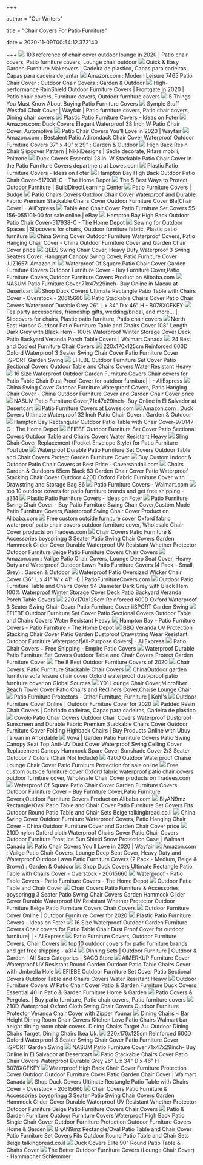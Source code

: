 +++
        
author = "Our Writers"
        
title = "Chair Covers For Patio Furniture"
        
date = 2020-11-09T00:54:12.372140
        
+++
[ ![](https://i.pinimg.com/originals/68/30/c4/6830c40b3f3c6ea946485d6323711295.jpg)](https://i.pinimg.com/originals/68/30/c4/6830c40b3f3c6ea946485d6323711295.jpg) 103 reference of chair cover outdoor lounge in 2020 | Patio chair covers, Patio  furniture covers, Lounge chair outdoor
[ ![](https://i.pinimg.com/originals/19/7a/54/197a54b7641e8f08ae1f8e9d7eee19ac.jpg)](https://i.pinimg.com/originals/19/7a/54/197a54b7641e8f08ae1f8e9d7eee19ac.jpg) Quick & Easy Garden-Furniture Makeovers | Cadeira de plastico, Capas para  cadeiras, Capas para cadeira de jantar
[ ![](https://images-na.ssl-images-amazon.com/images/I/311LLsPuM-L._AC_.jpg)](https://images-na.ssl-images-amazon.com/images/I/311LLsPuM-L._AC_.jpg) Amazon.com : Modern Leisure 7465 Patio Chair Cover : Outdoor Chair Covers :  Garden & Outdoor
[ ![](https://i.pinimg.com/originals/7a/20/73/7a2073c6e35e91759dd67f631a9ba013.jpg)](https://i.pinimg.com/originals/7a/20/73/7a2073c6e35e91759dd67f631a9ba013.jpg) High-performance RainShield Outdoor Furniture Covers | Frontgate in 2020 | Patio  chair covers, Furniture covers, Outdoor furniture covers
[ ![](https://www.patioproductions.com/images/patio-furniture-club-chair-cover.jpg)](https://www.patioproductions.com/images/patio-furniture-club-chair-cover.jpg) 5 Things You Must Know About Buying Patio Furniture Covers
[ ![](https://i.pinimg.com/564x/fd/fb/ab/fdfbab6ff6f89b7dec5c1c00ff8b6554.jpg)](https://i.pinimg.com/564x/fd/fb/ab/fdfbab6ff6f89b7dec5c1c00ff8b6554.jpg) Symple Stuff Westfall Chair Cover | Wayfair | Patio furniture covers, Patio  chair covers, Dining chair covers
[ ![](https://foter.com/photos/247/plastic-patio-furniture-covers-5.jpg?s=pi)](https://foter.com/photos/247/plastic-patio-furniture-covers-5.jpg?s=pi) Plastic Patio Furniture Covers - Ideas on Foter
[ ![](https://images-na.ssl-images-amazon.com/images/I/81mX7Za455L._AC_SY450_.jpg)](https://images-na.ssl-images-amazon.com/images/I/81mX7Za455L._AC_SY450_.jpg) Amazon.com: Duck Covers Elegant Waterproof 38 Inch W Patio Chair Cover:  Automotive
[ ![](https://secure.img1-fg.wfcdn.com/im/02015617/resize-h600-w600%5Ecompr-r85/5095/50953390/Patio+Furniture+Covers.jpg)](https://secure.img1-fg.wfcdn.com/im/02015617/resize-h600-w600%5Ecompr-r85/5095/50953390/Patio+Furniture+Covers.jpg) Patio Chair Covers You'll Love in 2020 | Wayfair
[ ![](https://images-na.ssl-images-amazon.com/images/I/612RiYF6C0L._AC_SY450_.jpg)](https://images-na.ssl-images-amazon.com/images/I/612RiYF6C0L._AC_SY450_.jpg) Amazon.com : Bestalent Patio Adirondack Chair Cover Waterproof Outdoor  Furniture Covers 37" x 40" x 29" : Garden & Outdoor
[ ![](https://i.pinimg.com/originals/36/28/51/362851915897731f2bb5a3fdc30c0512.jpg)](https://i.pinimg.com/originals/36/28/51/362851915897731f2bb5a3fdc30c0512.jpg) High Back Resin Chair Slipcover Pattern | NikkiDesigns | Sedie decorate,  Rifare mobili, Poltrone
[ ![](http://mobileimages.lowes.com/product/converted/852587/852587004823.jpg?size=pdhi)](http://mobileimages.lowes.com/product/converted/852587/852587004823.jpg?size=pdhi) Duck Covers Essential 28 in. W Stackable Patio Chair Cover in the Patio  Furniture Covers department at Lowes.com
[ ![](https://foter.com/photos/246/custom-order-resin-chair-organic.jpg?s=pi)](https://foter.com/photos/246/custom-order-resin-chair-organic.jpg?s=pi) Plastic Patio Furniture Covers - Ideas on Foter
[ ![](https://images.homedepot-static.com/productImages/6ed05cb1-040f-43cb-ab7a-4752dce99f3e/svn/hampton-bay-patio-chair-covers-517938-c-64_1000.jpg)](https://images.homedepot-static.com/productImages/6ed05cb1-040f-43cb-ab7a-4752dce99f3e/svn/hampton-bay-patio-chair-covers-517938-c-64_1000.jpg) Hampton Bay High Back Outdoor Patio Chair Cover-517938-C - The Home Depot
[ ![](https://www.builddirect.com/learning-center/wp-content/uploads/2015/06/classic-accessories-covers-ravenna-patio-chair-covers-highback.jpg)](https://www.builddirect.com/learning-center/wp-content/uploads/2015/06/classic-accessories-covers-ravenna-patio-chair-covers-highback.jpg) The 5 Best Ways to Protect Outdoor Furniture | BuildDirectLearning Center
[ ![](https://www.budgecovers.com/images/thumbs/0001687_patio-chair-covers_450.jpeg)](https://www.budgecovers.com/images/thumbs/0001687_patio-chair-covers_450.jpeg) Patio Furniture Covers | Budge
[ ![](https://ae01.alicdn.com/kf/H974ec61c9c524b45978c5351365301c5x.jpg)](https://ae01.alicdn.com/kf/H974ec61c9c524b45978c5351365301c5x.jpg) Patio Chairs Covers Outdoor Chair Cover Waterproof and Durable Fabric  Premium Stackable Chairs Cover Outdoor Furniture Cover Bla|Chair Cover| -  AliExpress
[ ![](https://i.ebayimg.com/images/g/yqUAAOSwQItT0D4p/s-l640.jpg)](https://i.ebayimg.com/images/g/yqUAAOSwQItT0D4p/s-l640.jpg) Table And Chair Cover Patio Furniture Set Covers 55-156-055101-00 for sale  online | eBay
[ ![](https://images.homedepot-static.com/productImages/a833ef21-eeb7-4b4e-87ed-7f1c699654b7/svn/hampton-bay-patio-chair-covers-517938-c-e1_600.jpg)](https://images.homedepot-static.com/productImages/a833ef21-eeb7-4b4e-87ed-7f1c699654b7/svn/hampton-bay-patio-chair-covers-517938-c-e1_600.jpg) Hampton Bay High Back Outdoor Patio Chair Cover-517938-C - The Home Depot
[ ![](https://i.pinimg.com/originals/33/e4/b0/33e4b0d457293024748e79e78205bbff.jpg)](https://i.pinimg.com/originals/33/e4/b0/33e4b0d457293024748e79e78205bbff.jpg) Sewing for Outdoor Spaces | Slipcovers for chairs, Outdoor furniture  fabric, Plastic patio furniture
[ ![](https://image.made-in-china.com/229f0j00QtYESTizolVH/Outdoor-products-1-MP4.jpg)](https://image.made-in-china.com/229f0j00QtYESTizolVH/Outdoor-products-1-MP4.jpg) China Swing Cover Outdoor Furniture Waterproof Covers, Patio Hanging Chair  Cover - China Outdoor Furniture Cover and Garden Chair Cover price
[ ![](https://images-na.ssl-images-amazon.com/images/I/61MZad7FPiL._AC_SX466_.jpg)](https://images-na.ssl-images-amazon.com/images/I/61MZad7FPiL._AC_SX466_.jpg) QEES Swing Chair Cover, Heavy Duty Waterproof 3 Swing Seaters Cover,  Hangmat Canopy Swing Cover, Patio Furniture Cover JJZ1657: Amazon.nl
[ ![](https://sc01.alicdn.com/kf/HTB1j5KyXQH0gK0jSZFNq6xMqXXaH.jpg)](https://sc01.alicdn.com/kf/HTB1j5KyXQH0gK0jSZFNq6xMqXXaH.jpg) Waterproof Of Square Patio Chair Cover Garden Furniture Covers Outdoor  Furniture Cover - Buy Furniture Cover,Patio Furniture Covers,Outdoor  Furniture Covers Product on Alibaba.com
[ ![](https://m.media-amazon.com/images/I/41iH+-UnMRL.jpg)](https://m.media-amazon.com/images/I/41iH+-UnMRL.jpg) NASUM Patio Furniture Cover,71x47x29inch- Buy Online in Macau at Desertcart
[ ![](https://ak1.ostkcdn.com/images/products/20615660/Duck-Covers-Ultimate-Rectangle-Patio-Table-with-Chairs-Cover-9cffba06-40b1-4443-882e-255061710676_600.jpg?impolicy=medium)](https://ak1.ostkcdn.com/images/products/20615660/Duck-Covers-Ultimate-Rectangle-Patio-Table-with-Chairs-Cover-9cffba06-40b1-4443-882e-255061710676_600.jpg?impolicy=medium) Shop Duck Covers Ultimate Rectangle Patio Table with Chairs Cover -  Overstock - 20615660
[ ![](http://www.antwerpairportcarhire.net/image/cache/data/category_44/patio-stackable-chairs-cover-patio-chair-covers-waterproof-durable-grey-26-l-x-34-d-3588-500x500_0.jpg)](http://www.antwerpairportcarhire.net/image/cache/data/category_44/patio-stackable-chairs-cover-patio-chair-covers-waterproof-durable-grey-26-l-x-34-d-3588-500x500_0.jpg) Patio Stackable Chairs Cover Patio Chair Covers Waterproof Durable Grey 26"  L x 34" D x 46" H - B078XGFKFY
[ ![](https://i.pinimg.com/originals/ab/4b/bf/ab4bbff816d1f1b3505d72d3b2f6e377.jpg)](https://i.pinimg.com/originals/ab/4b/bf/ab4bbff816d1f1b3505d72d3b2f6e377.jpg) Tea party accessories, friendship gifts, wedding/bridal, and more... |  Slipcovers for chairs, Plastic patio furniture, Patio chair covers
[ ![](https://i5.walmartimages.com/asr/8eac6b9d-809c-4ee3-a01d-6fa676daea66_1.fee9fdb979c9193d39184635ea309211.jpeg?odnHeight=450&odnWidth=450&odnBg=ffffff)](https://i5.walmartimages.com/asr/8eac6b9d-809c-4ee3-a01d-6fa676daea66_1.fee9fdb979c9193d39184635ea309211.jpeg?odnHeight=450&odnWidth=450&odnBg=ffffff) North East Harbor Outdoor Patio Furniture Table and Chairs Cover 108"  Length Dark Grey with Black Hem - 100% Waterproof Winter Storage Cover Deck  Patio Backyard Veranda Porch Table Covers | Walmart Canada
[ ![](https://www.comparegarden.com/images/39631/AUNMAS-Waterproof-Chair-Covers-Outdoor-Durable-Desk-and-Chairs-Cover-Patio-Furniture-Protector-1--32.jpg)](https://www.comparegarden.com/images/39631/AUNMAS-Waterproof-Chair-Covers-Outdoor-Durable-Desk-and-Chairs-Cover-Patio-Furniture-Protector-1--32.jpg) 24 Best and Coolest Furniture Chair Covers
[ ![](https://images-na.ssl-images-amazon.com/images/I/61GHW3P1b9L._SY355_.jpg)](https://images-na.ssl-images-amazon.com/images/I/61GHW3P1b9L._SY355_.jpg) 220x170x125cm Reinforced 600D Oxford Waterproof 3 Seater Swing Chair Cover  Patio Furniture Cover iiSPORT Garden Swing
[ ![](https://sc02.alicdn.com/kf/HTB1hsKqjcj_B1NjSZFHq6yDWpXah.jpg)](https://sc02.alicdn.com/kf/HTB1hsKqjcj_B1NjSZFHq6yDWpXah.jpg) EFIEBE Outdoor Furniture Set Cover Patio Sectional Covers Outdoor Table and Chairs  Covers Water Resistant Heavy
[ ![](https://ae01.alicdn.com/kf/H65963d4dc7c94e14b4feb4ac763c49bdP/16-Size-Waterproof-Outdoor-Garden-Furniture-Covers-Chair-covers-for-Patio-Table-Chair-Dust-Proof-Cover.jpg_q50.jpg)](https://ae01.alicdn.com/kf/H65963d4dc7c94e14b4feb4ac763c49bdP/16-Size-Waterproof-Outdoor-Garden-Furniture-Covers-Chair-covers-for-Patio-Table-Chair-Dust-Proof-Cover.jpg_q50.jpg) 16 Size Waterproof Outdoor Garden Furniture Covers Chair covers for Patio  Table Chair Dust Proof Cover for outdoor furniture| | - AliExpress
[ ![](https://image.made-in-china.com/2f0j00mfYRUJQqarpw/Swing-Cover-Outdoor-Furniture-Waterproof-Covers-Patio-Hanging-Chair-Cover.jpg)](https://image.made-in-china.com/2f0j00mfYRUJQqarpw/Swing-Cover-Outdoor-Furniture-Waterproof-Covers-Patio-Hanging-Chair-Cover.jpg) China Swing Cover Outdoor Furniture Waterproof Covers, Patio Hanging Chair  Cover - China Outdoor Furniture Cover and Garden Chair Cover price
[ ![](https://m.media-amazon.com/images/I/51LVXcgFwHL.jpg)](https://m.media-amazon.com/images/I/51LVXcgFwHL.jpg) NASUM Patio Furniture Cover,71x47x29inch- Buy Online in El Salvador at  Desertcart
[ ![](https://mobileimages.lowes.com/product/converted/076903/076903002557.jpg?size=xl)](https://mobileimages.lowes.com/product/converted/076903/076903002557.jpg?size=xl) Patio Furniture Covers at Lowes.com
[ ![](https://images-na.ssl-images-amazon.com/images/I/81tdjn9qSaL._AC_SY450_.jpg)](https://images-na.ssl-images-amazon.com/images/I/81tdjn9qSaL._AC_SY450_.jpg) Amazon.com : Duck Covers Ultimate Waterproof 32 Inch Patio Chair Cover :  Garden & Outdoor
[ ![](https://images.homedepot-static.com/productImages/82c1f029-9c57-41bc-8884-afb02d788dc3/svn/hampton-bay-patio-table-covers-970147-c-64_600.jpg)](https://images.homedepot-static.com/productImages/82c1f029-9c57-41bc-8884-afb02d788dc3/svn/hampton-bay-patio-table-covers-970147-c-64_600.jpg) Hampton Bay Rectangular Outdoor Patio Table with Chair Cover-970147-C - The  Home Depot
[ ![](https://sc01.alicdn.com/kf/HTB1zD4Tv8mWBuNkSndVq6AsApXaQ.jpg)](https://sc01.alicdn.com/kf/HTB1zD4Tv8mWBuNkSndVq6AsApXaQ.jpg) EFIEBE Outdoor Furniture Set Cover Patio Sectional Covers Outdoor Table and Chairs  Covers Water Resistant Heavy
[ ![](https://i.ytimg.com/vi/6FqgJA0WJLA/sddefault.jpg)](https://i.ytimg.com/vi/6FqgJA0WJLA/sddefault.jpg) Sling Chair Cover Replacement (Pocket Envelope Style) for Patio Furniture -  YouTube
[ ![](https://meigja.com/u_file/2003/products/13/7f9f1fab1a.jpg.500x500.jpg)](https://meigja.com/u_file/2003/products/13/7f9f1fab1a.jpg.500x500.jpg) Waterproof Durable Patio Furniture Set Covers Outdoor Table and Chair Covers  Protect Garden Furniture Cover
[ ![](https://origin.coversandall.com/media/cov/webp/catalog/product/cache/43bde4ed7eaf8130cb7d6be2b176f1c2/c/h/chair-covers_1_jpg.webp)](https://origin.coversandall.com/media/cov/webp/catalog/product/cache/43bde4ed7eaf8130cb7d6be2b176f1c2/c/h/chair-covers_1_jpg.webp) Buy Custom Indoor & Outdoor Patio Chair Covers at Best Price -  Coversandall.com
[ ![](https://images-na.ssl-images-amazon.com/images/I/71EVR9bOlKL._AC_SL1001_.jpg)](https://images-na.ssl-images-amazon.com/images/I/71EVR9bOlKL._AC_SL1001_.jpg) Chairs Garden & Outdoors 65cm Black 83 Garden Chair Cover Patio Waterproof  Stacking Chair Cover Outdoor 420D Oxford Fabric Furniture Cover with  Drawstring and Storage Bag 86
[ ![](https://i5.walmartimages.com/asr/77ed9d66-b56a-485a-8620-e2580c9f47c3_1.e00b97a6598c00ab76169257aa8854b3.jpeg?odnHeight=200&odnWidth=200&odnBg=ffffff)](https://i5.walmartimages.com/asr/77ed9d66-b56a-485a-8620-e2580c9f47c3_1.e00b97a6598c00ab76169257aa8854b3.jpeg?odnHeight=200&odnWidth=200&odnBg=ffffff) Patio Furniture Covers - Walmart.com
[ ![](https://i0.wp.com/ae01.alicdn.com/kf/HTB17DR5lOMnBKNjSZFCxh40KFXaj/32Sizes-Waterproof-Outdoor-Patio-Garden-Furniture-Covers-Rain-Snow-Chair-covers-for-Sofa-Table-Chair-Dust.jpeg_220x220xz.jpeg?crop=5,5,918,615&quality=3295)](https://i0.wp.com/ae01.alicdn.com/kf/HTB17DR5lOMnBKNjSZFCxh40KFXaj/32Sizes-Waterproof-Outdoor-Patio-Garden-Furniture-Covers-Rain-Snow-Chair-covers-for-Sofa-Table-Chair-Dust.jpeg_220x220xz.jpeg?crop=5,5,918,615&quality=3295) top 10 outdoor covers for patio furniture brands and get free shipping -  a314
[ ![](https://foter.com/photos/197/plastic-patio-furniture-covers-1.jpg?s=pi)](https://foter.com/photos/197/plastic-patio-furniture-covers-1.jpg?s=pi) Plastic Patio Furniture Covers - Ideas on Foter
[ ![](https://sc01.alicdn.com/kf/HTB1x3B4KFXXXXb9XFXXq6xXFXXXk.jpg_350x350.jpg)](https://sc01.alicdn.com/kf/HTB1x3B4KFXXXXb9XFXXq6xXFXXXk.jpg_350x350.jpg) Patio Furniture Swing Chair Cover - Buy Patio Furniture Swing Chair Cover,Custom  Made Patio Furniture Covers,Waterproof Swing Chair Cover Product on  Alibaba.com
[ ![](https://img.tradees.com/file/upload/2020/08/17/Free-custom-outside-furniture-cover-Oxford-fabric-waterproof-patio-chair-covers-outdoor-furniture-cover-3.jpg)](https://img.tradees.com/file/upload/2020/08/17/Free-custom-outside-furniture-cover-Oxford-fabric-waterproof-patio-chair-covers-outdoor-furniture-cover-3.jpg) Free custom outside furniture cover Oxford fabric waterproof patio chair  covers outdoor furniture cover, Wholesale Chair Cover products on  Tradees.com
[ ![](https://images-na.ssl-images-amazon.com/images/I/41wUK60uUPL._AC_SL_QL35_.jpg)](https://images-na.ssl-images-amazon.com/images/I/41wUK60uUPL._AC_SL_QL35_.jpg) Chair Covers Patio Furniture & Accessories boyspringg 3 Seater Patio Swing Chair  Covers Garden Hammock Glider Cover Durable Waterproof UV Resistant Whether  Protector Outdoor Furniture Beige Patio Furniture Covers Chair Covers
[ ![](https://images-na.ssl-images-amazon.com/images/I/61DZTVGbPML._AC_SY450_.jpg)](https://images-na.ssl-images-amazon.com/images/I/61DZTVGbPML._AC_SY450_.jpg) Amazon.com : Vailge Patio Chair Covers, Lounge Deep Seat Cover, Heavy Duty  and Waterproof Outdoor Lawn Patio Furniture Covers (4 Pack - Small, Grey) :  Garden & Outdoor
[ ![](https://cdn.shopify.com/s/files/1/0866/0912/products/311_Chair_Gray_1931c55f-f32d-4adc-b00e-5f2ebee2a86b_grande.jpg?v=1452097605)](https://cdn.shopify.com/s/files/1/0866/0912/products/311_Chair_Gray_1931c55f-f32d-4adc-b00e-5f2ebee2a86b_grande.jpg?v=1452097605) Waterproof Patio Oversized Wicker Chair Cover (36" L x 41" W x 41" H) |  PatioFurnitureCovers.com
[ ![](http://www.irkrs-atlantic-canada.net/image/cache/data/category_45/yolo-stores-car-cover-patio-furniture-covers-xlarge-universal-clear-plastic-cover-ta-3928-500x500_0.jpg)](http://www.irkrs-atlantic-canada.net/image/cache/data/category_45/yolo-stores-car-cover-patio-furniture-covers-xlarge-universal-clear-plastic-cover-ta-3928-500x500_0.jpg) Outdoor Patio Furniture Table and Chairs Cover 94 Diameter Dark Grey with  Black Hem 100% Waterproof Winter Storage Cover Deck Patio Backyard Veranda Porch  Table Covers
[ ![](https://images-eu.ssl-images-amazon.com/images/I/516TU2iJhNL._SL500_AC_SS350_.jpg)](https://images-eu.ssl-images-amazon.com/images/I/516TU2iJhNL._SL500_AC_SS350_.jpg) 220x170x125cm Reinforced 600D Oxford Waterproof 3 Seater Swing Chair Cover  Patio Furniture Cover iiSPORT Garden Swing
[ ![](https://images-na.ssl-images-amazon.com/images/I/31e%2BIHobD9L._SL500_AC_SS350_.jpg)](https://images-na.ssl-images-amazon.com/images/I/31e%2BIHobD9L._SL500_AC_SS350_.jpg) EFIEBE Outdoor Furniture Set Cover Patio Sectional Covers Outdoor Table and Chairs  Covers Water Resistant Heavy
[ ![](https://images.homedepot-static.com/productImages/ff0d73eb-91aa-4b11-ac87-48c22e40d4be/svn/hampton-bay-patio-chair-covers-136731-c-64_1000.jpg)](https://images.homedepot-static.com/productImages/ff0d73eb-91aa-4b11-ac87-48c22e40d4be/svn/hampton-bay-patio-chair-covers-136731-c-64_1000.jpg) Hampton Bay - Patio Furniture Covers - Patio Furniture - The Home Depot
[ ![](http://ae01.alicdn.com/kf/Hacc739a6d0cd49c2a382af052cb2fee13.jpg_q50.jpg)](http://ae01.alicdn.com/kf/Hacc739a6d0cd49c2a382af052cb2fee13.jpg_q50.jpg) BBQ Veranda UV Protection Stacking Chair Cover Patio Garden Dustproof  Drawstring Wear Resistant Outdoor Furniture Waterproof|All-Purpose Covers|  - AliExpress
[ ![](https://www.empirepatiocovers.com/images/thumbs/0008361_extra-small-outdoor-chair-cover-classic_600.jpeg)](https://www.empirepatiocovers.com/images/thumbs/0008361_extra-small-outdoor-chair-cover-classic_600.jpeg) Patio Chair Covers + Free Shipping - Empire Patio Covers
[ ![](https://www.meigja.com/u_file/2003/products/13/d636ec1ce8.jpg)](https://www.meigja.com/u_file/2003/products/13/d636ec1ce8.jpg) Waterproof Durable Patio Furniture Set Covers Outdoor Table and Chair Covers  Protect Garden Furniture Cover
[ ![](https://www.thespruce.com/thmb/ZAnyPRUTe5hHT-LCpM-AhFeAhYY=/280x0/filters:no_upscale():max_bytes(150000):strip_icc()/duck-covers-patio-set-covers-lto10984-64_1000-5c888367c9e77c0001f2ad4a.jpg)](https://www.thespruce.com/thmb/ZAnyPRUTe5hHT-LCpM-AhFeAhYY=/280x0/filters:no_upscale():max_bytes(150000):strip_icc()/duck-covers-patio-set-covers-lto10984-64_1000-5c888367c9e77c0001f2ad4a.jpg) The 8 Best Outdoor Furniture Covers of 2020
[ ![](http://scovacolos.co/wp-content/uploads/2019/01/patio-furniture-chair-covers-outdoor-chair-waterproof-patio-furniture-high-back-outdoor-chair-cover-grey-patio-furniture-covers-stacking-chairs.jpg)](http://scovacolos.co/wp-content/uploads/2019/01/patio-furniture-chair-covers-outdoor-chair-waterproof-patio-furniture-high-back-outdoor-chair-cover-grey-patio-furniture-covers-stacking-chairs.jpg) Chair Covers: Patio Furniture Stackable Chair Covers
[ ![](https://p.globalsources.com/IMAGES/PDT/BIG/731/B1174913731.jpg)](https://p.globalsources.com/IMAGES/PDT/BIG/731/B1174913731.jpg) ChinaOutdoor garden furniture sofa leisure chair cover Oxford waterproof  dust-proof patio furniture cover on Global Sources
[ ![](https://images-na.ssl-images-amazon.com/images/I/712rq3609HL._SL1000_.jpg)](https://images-na.ssl-images-amazon.com/images/I/712rq3609HL._SL1000_.jpg) Y01 Lounge Chair Cover,Microfiber Beach Towel Cover Patio Chairs and  Recliners Cover,Chaise Lounge Chair
[ ![](https://media.kohlsimg.com/is/image/kohls/2219555?wid=240&hei=240&op_sharpen=1)](https://media.kohlsimg.com/is/image/kohls/2219555?wid=240&hei=240&op_sharpen=1) Patio Furniture Protectors - Other Furniture, Furniture | Kohl's
[ ![](https://li0.rightinthebox.com/images/384x500/202008/ibmbzo1597995953357.jpg)](https://li0.rightinthebox.com/images/384x500/202008/ibmbzo1597995953357.jpg) Outdoor Furniture Cover Online | Outdoor Furniture Cover for 2020
[ ![](https://i.pinimg.com/originals/49/b7/7f/49b77f20533e38046d08328fb7f6cf5e.jpg)](https://i.pinimg.com/originals/49/b7/7f/49b77f20533e38046d08328fb7f6cf5e.jpg) Padded Resin Chair Covers | Cobrindo cadeiras, Capas para cadeiras, Cadeira  de plastico
[ ![](https://www.u-buy.com.tw/productimg/?image=aHR0cHM6Ly9pbWFnZXMtbmEuc3NsLWltYWdlcy1hbWF6b24uY29tL2ltYWdlcy9JLzYxWTRwYTgxekVMLl9TUzQwMF8uanBn.jpg)](https://www.u-buy.com.tw/productimg/?image=aHR0cHM6Ly9pbWFnZXMtbmEuc3NsLWltYWdlcy1hbWF6b24uY29tL2ltYWdlcy9JLzYxWTRwYTgxekVMLl9TUzQwMF8uanBn.jpg) Covolo Patio Chair Covers Outdoor Chair Covers Waterproof Dustproof  Sunscreen and Durable Fabric Premium Stackable Chairs Cover Outdoor  Furniture Cover Folding Highback Chairs | Buy Products Online with Ubuy  Taiwan in Affordable
[ ![](https://image-tb.vova.com/image/500_500/filler/13/98/edbd90eaaafbcd73462f1120eb951398.jpg?format=webp)](https://image-tb.vova.com/image/500_500/filler/13/98/edbd90eaaafbcd73462f1120eb951398.jpg?format=webp) Vova | Garden Patio Furniture Covers Patio Swing Canopy Seat Top Anti-UV  Dust Cover Waterproof Swing Ceiling Cover Replacement Canopy Hammock Spare  Cover Sunshade Cover 2/3 Seater Outdoor 7 Colors (Chair Not Include)
[ ![](https://i.ebayimg.com/images/g/PXMAAOSwePhetE0k/s-l640.jpg)](https://i.ebayimg.com/images/g/PXMAAOSwePhetE0k/s-l640.jpg) 420D Outdoor Waterproof Chaise Lounge Chair Cover Patio Furniture  Protection for sale online
[ ![](https://img.tradees.com/file/upload/2020/08/17/Free-custom-outside-furniture-cover-Oxford-fabric-waterproof-patio-chair-covers-outdoor-furniture-cover.jpg)](https://img.tradees.com/file/upload/2020/08/17/Free-custom-outside-furniture-cover-Oxford-fabric-waterproof-patio-chair-covers-outdoor-furniture-cover.jpg) Free custom outside furniture cover Oxford fabric waterproof patio chair  covers outdoor furniture cover, Wholesale Chair Cover products on  Tradees.com
[ ![](https://sc02.alicdn.com/kf/HTB1WuagXKP2gK0jSZFoq6yuIVXar/221485510/HTB1WuagXKP2gK0jSZFoq6yuIVXar.jpg_.webp)](https://sc02.alicdn.com/kf/HTB1WuagXKP2gK0jSZFoq6yuIVXar/221485510/HTB1WuagXKP2gK0jSZFoq6yuIVXar.jpg_.webp) Waterproof Of Square Patio Chair Cover Garden Furniture Covers Outdoor  Furniture Cover - Buy Furniture Cover,Patio Furniture Covers,Outdoor  Furniture Covers Product on Alibaba.com
[ ![](https://images-eu.ssl-images-amazon.com/images/I/31K8+f+9maL._AC_US200_.jpg)](https://images-eu.ssl-images-amazon.com/images/I/31K8+f+9maL._AC_US200_.jpg) BiyAN9mz Rectangle/Oval Patio Table and Chair Cover Patio Furniture Set  Covers Fits Outdoor Round Patio Table and Chair Sets Beige  talkingbread.co.il
[ ![](https://image.made-in-china.com/202f0j00CYZGaPfsvUuK/Swing-Cover-Outdoor-Furniture-Waterproof-Covers-Patio-Hanging-Chair-Cover.jpg)](https://image.made-in-china.com/202f0j00CYZGaPfsvUuK/Swing-Cover-Outdoor-Furniture-Waterproof-Covers-Patio-Hanging-Chair-Cover.jpg) China Swing Cover Outdoor Furniture Waterproof Covers, Patio Hanging Chair  Cover - China Outdoor Furniture Cover and Garden Chair Cover price
[ ![](https://i5.walmartimages.com/asr/d3edf511-fb8d-4928-8c62-9da2980b3689_1.441b496989d5d27c0112c3853eec37ed.jpeg?odnHeight=450&odnWidth=450&odnBg=ffffff)](https://i5.walmartimages.com/asr/d3edf511-fb8d-4928-8c62-9da2980b3689_1.441b496989d5d27c0112c3853eec37ed.jpeg?odnHeight=450&odnWidth=450&odnBg=ffffff) 210D nylon Oxford cloth Waterproof Chairs Cover Patio Chair Covers Outdoor  Furniture Frost Ice Sun Shield Snow Protection Case | Walmart Canada
[ ![](https://secure.img1-fg.wfcdn.com/im/69536586/resize-h310-w310%5Ecompr-r85/1102/110291865/santistevan-water-resistant-patio-chair-cover.jpg)](https://secure.img1-fg.wfcdn.com/im/69536586/resize-h310-w310%5Ecompr-r85/1102/110291865/santistevan-water-resistant-patio-chair-cover.jpg) Patio Chair Covers You'll Love in 2020 | Wayfair
[ ![](https://images-na.ssl-images-amazon.com/images/I/61isEJuvpqL._AC_SL1500_.jpg)](https://images-na.ssl-images-amazon.com/images/I/61isEJuvpqL._AC_SL1500_.jpg) Amazon.com : Vailge Patio Chair Covers, Lounge Deep Seat Cover, Heavy Duty  and Waterproof Outdoor Lawn Patio Furniture Covers (2 Pack - Medium, Beige  & Brown) : Garden & Outdoor
[ ![](https://ak1.ostkcdn.com/images/products/20615660/Duck-Covers-Ultimate-Rectangle-Patio-Table-with-Chairs-Cover-586d9e83-1dcf-47e7-8a55-dabf4a5593d5_600.jpg?impolicy=medium)](https://ak1.ostkcdn.com/images/products/20615660/Duck-Covers-Ultimate-Rectangle-Patio-Table-with-Chairs-Cover-586d9e83-1dcf-47e7-8a55-dabf4a5593d5_600.jpg?impolicy=medium) Shop Duck Covers Ultimate Rectangle Patio Table with Chairs Cover -  Overstock - 20615660
[ ![](https://images.homedepot-static.com/productImages/2bbddd51-584a-4a9e-99a2-93b3e2ff151b/svn/hampton-bay-patio-table-covers-792233-c-64_400.jpg)](https://images.homedepot-static.com/productImages/2bbddd51-584a-4a9e-99a2-93b3e2ff151b/svn/hampton-bay-patio-table-covers-792233-c-64_400.jpg) Waterproof - Patio Table Covers - Patio Furniture Covers - The Home Depot
[ ![](https://www.bedbathhome.com/mm5/graphics/00000001/TableChairCover800.jpg)](https://www.bedbathhome.com/mm5/graphics/00000001/TableChairCover800.jpg) Outdoor Patio Table and Chair Cover
[ ![](https://images-na.ssl-images-amazon.com/images/I/51Do3sjQKIL.jpg)](https://images-na.ssl-images-amazon.com/images/I/51Do3sjQKIL.jpg) Chair Covers Patio Furniture & Accessories boyspringg 3 Seater Patio Swing Chair  Covers Garden Hammock Glider Cover Durable Waterproof UV Resistant Whether  Protector Outdoor Furniture Beige Patio Furniture Covers Chair Covers
[ ![](https://li0.rightinthebox.com/images/384x500/202008/ibldxe1597902325442.jpg)](https://li0.rightinthebox.com/images/384x500/202008/ibldxe1597902325442.jpg) Outdoor Furniture Cover Online | Outdoor Furniture Cover for 2020
[ ![](https://foter.com/photos/367/garden-patio-furniture-accessories-patio-furniture-covers-chair-covers-1.jpg?s=pi)](https://foter.com/photos/367/garden-patio-furniture-accessories-patio-furniture-covers-chair-covers-1.jpg?s=pi) Plastic Patio Furniture Covers - Ideas on Foter
[ ![](https://ae01.alicdn.com/kf/H21f6329df64642ccbf4bc214eacd6ed5u/16-Size-Waterproof-Outdoor-Garden-Furniture-Covers-Chair-covers-for-Patio-Table-Chair-Dust-Proof-Cover.jpg_q50.jpg)](https://ae01.alicdn.com/kf/H21f6329df64642ccbf4bc214eacd6ed5u/16-Size-Waterproof-Outdoor-Garden-Furniture-Covers-Chair-covers-for-Patio-Table-Chair-Dust-Proof-Cover.jpg_q50.jpg) 16 Size Waterproof Outdoor Garden Furniture Covers Chair covers for Patio  Table Chair Dust Proof Cover for outdoor furniture| | - AliExpress
[ ![](https://cdn.shopify.com/s/files/1/0866/0912/t/2/assets/banner_1_img.png?v=13742844193532605251)](https://cdn.shopify.com/s/files/1/0866/0912/t/2/assets/banner_1_img.png?v=13742844193532605251) Patio Furniture Covers, Outdoor Furniture Covers, Chair Covers
[ ![](https://i0.wp.com/ae01.alicdn.com/kf/H871dabbaab3b45d6a7b60dd67b9e8681z/Waterproof-Patio-Chair-Cover-Heavy-Duty-Dust-Rain-Cover-Outdoor-Garden-Yard-Patio-Furniture-Protective-Cover.jpg?crop=5,5,918,615&quality=3295)](https://i0.wp.com/ae01.alicdn.com/kf/H871dabbaab3b45d6a7b60dd67b9e8681z/Waterproof-Patio-Chair-Cover-Heavy-Duty-Dust-Rain-Cover-Outdoor-Garden-Yard-Patio-Furniture-Protective-Cover.jpg?crop=5,5,918,615&quality=3295) top 10 outdoor covers for patio furniture brands and get free shipping -  a314
[ ![](https://d2csxpduxe849s.cloudfront.net/media/2952086A-80D6-4590-85C8404E6BC2EBFC/E492F12A-7F55-4A42-9F3C35D8BA3120A2/Default%20Product%20Page-17604.jpg)](https://d2csxpduxe849s.cloudfront.net/media/2952086A-80D6-4590-85C8404E6BC2EBFC/E492F12A-7F55-4A42-9F3C35D8BA3120A2/Default%20Product%20Page-17604.jpg) Dinning Sets | Outdoor Furniture | Outdoor & Garden | All Saco Categories |  SACO Store
[ ![](http://www.euvisions.eu/wp-content/uploads/2018/11/rsz_durkehim.jpg)](http://www.euvisions.eu/wp-content/uploads/2018/11/rsz_durkehim.jpg) AIMERKUP Furniture Cover Waterproof UV Resistant Round Garden Outdoor Patio  Table Chairs Cover with Umbrella Hole
[ ![](https://images-na.ssl-images-amazon.com/images/I/51UtfIGci8L._AC_SL_QL35_.jpg)](https://images-na.ssl-images-amazon.com/images/I/51UtfIGci8L._AC_SL_QL35_.jpg) EFIEBE Outdoor Furniture Set Cover Patio Sectional Covers Outdoor Table and Chairs  Covers Water Resistant Heavy
[ ![](https://i5.walmartimages.com/asr/0da53110-1948-42c8-8ef6-ba64e1e6bd65_1.435386a2a2e7ca2b91fecfb36f5c7e2e.jpeg)](https://i5.walmartimages.com/asr/0da53110-1948-42c8-8ef6-ba64e1e6bd65_1.435386a2a2e7ca2b91fecfb36f5c7e2e.jpeg) Outdoor Furniture Covers W Patio Chair Cover Patio & Garden Furniture Duck  Covers Essential 40 in Patio & Garden Furniture Home & Garden
[ ![](https://i.pinimg.com/originals/ba/a5/d9/baa5d9542d6a5d5e30e3d981a2f03277.jpg)](https://i.pinimg.com/originals/ba/a5/d9/baa5d9542d6a5d5e30e3d981a2f03277.jpg) Patio Covers & Pergolas. | Buy patio furniture, Patio chair covers, Patio  furniture covers
[ ![](https://images-na.ssl-images-amazon.com/images/I/61Us3vmiDcL.jpg)](https://images-na.ssl-images-amazon.com/images/I/61Us3vmiDcL.jpg) 210D Waterproof Oxford Cloth Swing Chair Covers Outdoor Furniture Protector  Veranda Chair Cover with Zipper Younar
[ ![](http://51.15.19.91/wp-content/uploads/2018/12/bar-height-dining-room-chair-covers-patio-table-cover-medium-size-of-chairs.jpg)](http://51.15.19.91/wp-content/uploads/2018/12/bar-height-dining-room-chair-covers-patio-table-cover-medium-size-of-chairs.jpg) Dining Chairs ~ Bar Height Dining Room Chair Covers Kitchen Love Patio  Chairs Walmart bar height dining room chair covers. Dining Chairs Target  Au. Outdoor Dining Chairs Target. Dining Chairs Ikea Uk.
[ ![](https://m.media-amazon.com/images/I/41R9flSyrrL.jpg)](https://m.media-amazon.com/images/I/41R9flSyrrL.jpg) 220x170x125cm Reinforced 600D Oxford Waterproof 3 Seater Swing Chair Cover  Patio Furniture Cover iiSPORT Garden Swing
[ ![](https://m.media-amazon.com/images/I/41BayXF-M9L.jpg)](https://m.media-amazon.com/images/I/41BayXF-M9L.jpg) NASUM Patio Furniture Cover,71x47x29inch- Buy Online in El Salvador at  Desertcart
[ ![](http://www.antwerpairportcarhire.net/image/cache/data/category_44/patio-chair-covers-stackable-chairs-cover-outdoor-chairs-covers-premium-outdoor-furn-3601-200x200_0.jpg)](http://www.antwerpairportcarhire.net/image/cache/data/category_44/patio-chair-covers-stackable-chairs-cover-outdoor-chairs-covers-premium-outdoor-furn-3601-200x200_0.jpg) Patio Stackable Chairs Cover Patio Chair Covers Waterproof Durable Grey 26"  L x 34" D x 46" H - B078XGFKFY
[ ![](https://i5.walmartimages.com/asr/53d2e9c7-746f-4de9-96f2-af5ef3ca7da4_1.d7f547b1504c3a84660a911747a827ba.jpeg)](https://i5.walmartimages.com/asr/53d2e9c7-746f-4de9-96f2-af5ef3ca7da4_1.d7f547b1504c3a84660a911747a827ba.jpeg) Waterproof High Back Chair Cover Furniture Protection Cover Outdoor Outdoor  Furniture Cover Patio Garden Chair Cover | Walmart Canada
[ ![](https://ak1.ostkcdn.com/images/products/20615660/Duck-Covers-Ultimate-Rectangle-Patio-Table-with-Chairs-Cover-70f40e7f-9943-4811-9b00-f8c914d2c563_600.jpg?impolicy=medium)](https://ak1.ostkcdn.com/images/products/20615660/Duck-Covers-Ultimate-Rectangle-Patio-Table-with-Chairs-Cover-70f40e7f-9943-4811-9b00-f8c914d2c563_600.jpg?impolicy=medium) Shop Duck Covers Ultimate Rectangle Patio Table with Chairs Cover -  Overstock - 20615660
[ ![](https://images-na.ssl-images-amazon.com/images/I/61f4ENLwt0L._SX425_.jpg)](https://images-na.ssl-images-amazon.com/images/I/61f4ENLwt0L._SX425_.jpg) Chair Covers Patio Furniture & Accessories boyspringg 3 Seater Patio Swing Chair  Covers Garden Hammock Glider Cover Durable Waterproof UV Resistant Whether  Protector Outdoor Furniture Beige Patio Furniture Covers Chair Covers
[ ![](http://www.twolittlewords.co.uk/bmz_cache/1/Polyester%20Waterproof%20Patio%20Chair%20Cover%20Single%20High%20Back%20Chair%20Covers%20Outdoor%20Yard%20Furniture%20Protective%20Cover%20Home%20Textiles%20-%20al-bk92yq36_4_550x550.jpg)](http://www.twolittlewords.co.uk/bmz_cache/1/Polyester%20Waterproof%20Patio%20Chair%20Cover%20Single%20High%20Back%20Chair%20Covers%20Outdoor%20Yard%20Furniture%20Protective%20Cover%20Home%20Textiles%20-%20al-bk92yq36_4_550x550.jpg) Patio & Garden Furniture Outdoor Furniture Covers Waterproof High Back Patio  Single Chair Cover Outdoor Furniture Protection Outdoor Furniture Covers  Home & Garden
[ ![](https://images-eu.ssl-images-amazon.com/images/I/51ks19qcDLL._AC_US200_.jpg)](https://images-eu.ssl-images-amazon.com/images/I/51ks19qcDLL._AC_US200_.jpg) BiyAN9mz Rectangle/Oval Patio Table and Chair Cover Patio Furniture Set  Covers Fits Outdoor Round Patio Table and Chair Sets Beige  talkingbread.co.il
[ ![](https://s.yimg.com/aah/yhst-15914547996478/duck-covers-elite-90-dia-round-patio-table-and-chairs-cover-including-inflatable-airbag-34.jpg)](https://s.yimg.com/aah/yhst-15914547996478/duck-covers-elite-90-dia-round-patio-table-and-chairs-cover-including-inflatable-airbag-34.jpg) Duck Covers Elite 90" Round Patio Table & Chairs Cover
[ ![](https://digital.hammacher.com/Items/87306/87306_1000x1000.jpg)](https://digital.hammacher.com/Items/87306/87306_1000x1000.jpg) The Better Outdoor Furniture Covers (Lounge Chair Cover) - Hammacher  Schlemmer
